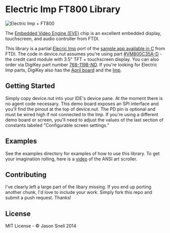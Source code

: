 Electric Imp FT800 Library
==========================
![Electric Imp + FT800](https://pbs.twimg.com/media/BcJL-onCcAA4hoD.jpg)

The [Embedded Video Engine (EVE)](http://www.ftdichip.com/EVE.htm) chip is an excellent embedded display, touchscreen, and audio controller from FTDI.

This library is a partial [Elecric Imp](http://electricimp.com) port of the [sample app available in C]( http://www.ftdichip.com/Products/Modules/VM800C.html) from FTDI.  The code in device.nut assumes you're using part [#VM800C35A-D](http://apple.clickandbuild.com/cnb/shop/ftdichip?op=catalogue-products-null&prodCategoryID=200&title=VM800C+-+3.5) - the credit card module with 3.5" TFT + touchscreen display.  You can also order via DigiKey part number [768-1198-ND](http://www.digikey.com/product-search/en?keywords=768-1198-ND).  If you're looking for Electric Imp parts, DigiKey also has the [April board](http://www.digikey.com/product-search/en?keywords=1413-1004-ND) and the [Imp](http://www.digikey.com/product-search/en?keywords=1413-1002-ND).

## Getting Started
Simply copy device.nut into your IDE's device pane.  At the moment there is no agent code necessary.  This demo board exposes an SPI interface and you'll find the pinout at the top of device.nut.  The PD pin is optional and must be wired high if not connected to the Imp.  If you're using a different demo board or screen, you'll need to adjust the values of the last section of constants labeled "Configurable screen settings."

## Examples
See the examples directory for examples of how to use this library.  To get your imagination rolling, here is a [video](http://www.youtube.com/watch?v=HQfbOWwua6g) of the ANSI art scroller.

## Contributing
I've clearly left a large part of the libary missing.  If you end up porting another chunk, I'd love to include your work.  Simply fork this repo and submit a push request.  Thanks!

## License
MIT License - © Jason Snell 2014
